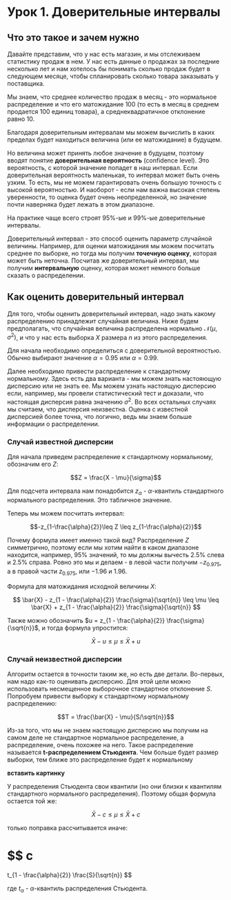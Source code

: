 # Урок 1. Доверительные интервалы

## Что это такое и зачем нужно

Давайте представим, что у нас есть магазин, и мы отслеживаем статистику продаж в нем. У нас есть данные о продажах за последние несколько лет и нам хотелось бы понимать сколько продаж будет в следующем месяце, чтобы спланировать сколько товара заказывать у поставщика.

Мы знаем, что среднее количество продаж в месяц - это нормальное распределение и что его матожидание 100 (то есть в месяц в среднем продается 100 единиц товара), а среднеквадратичное отклонение равно 10.

Благодаря доверительным интервалам мы можем вычислить в каких пределах будет находиться величина (или ее матожидание) в будущем.

Но величина может принять любое значение в будущем, поэтому вводят понятие **доверительная вероятность** (confidence level). Это вероятность, с которой значение попадет в наш интервал. Если доверительная вероятность маленькая, то интервал может быть очень узким. То есть, мы не можем гарантировать очень большую точность с высокой вероятностью. И наоборот - если нам важна высокая степень уверенности, то оценка будет очень неопределенной, но значение почти наверняка будет лежать в этом диапазоне.

На практике чаще всего строят 95%-ые и 99%-ые доверительные интервалы.

Доверительный интервал - это способ оценить параметр случайной величины. Например, для оценки матожидания мы можем посчитать среднее по выборке, но тогда мы получим **точечную оценку**, которая может быть неточна. Посчитав же доверительный интервал, мы получим **интервальную** оценку, которая может немного больше сказать о распределении.

## Как оценить доверительный интервал

Для того, чтобы оценить доверительный интервал, надо знать какому распределению принадлежит случайная величина. Ниже будем предполагать, что случайная величина распределена нормально $\mathcal{N}(\mu, \sigma^2)$, и что у нас есть выборка $X$ размера $n$ из этого распределения.

Для начала необходимо определиться с доверительной вероятностью. Обычно выбирают значение $\alpha=0.95$ или $\alpha=0.99$.

Далее необходимо привести распределение к стандартному нормальному. Здесь есть два варианта - мы можем знать настояющую дисперсию или не знать ее. Мы можем узнать настоящую дисперсию если, например, мы провели статистический тест и доказали, что настоящая дисперсия равна значению $\sigma^2$. Во всех остальных случаях мы считаем, что дисперсия неизвестна. Оценка с известной дисперсией более точна, что логично, ведь мы знаем больше информации о распределении.

### Случай известной дисперсии

Для начала приведем распределение к стандартному нормальному, обозначим его $Z$:

$$Z = \frac{X - \mu}{\sigma}$$

Для подсчета интервала нам понадобится $z_\alpha$ - $\alpha$-квантиль стандартного нормального распределения. Это табличное значение.

Теперь мы можем посчитать интервал:

$$-z_{1-\frac{\alpha}{2}}\leq Z \leq z_{1-\frac{\alpha}{2}}$$

Почему формула имеет именно такой вид? Распределение $Z$ симметрично, поэтому если мы хотим найти в каком диапазоне находится, например, 95% значений, то мы должны вычесть 2.5% слева и 2.5% справа. Ровно это мы и делаем - в левой части получим $-z_{0.975}$, а в правой части $z_{0.975}$, или $-1.96$ и $1.96$.

Формула для матожидания исходной величины $X$:

$$
\bar{X} - z_{1 - \frac{\alpha}{2}} \frac{\sigma}{\sqrt{n}}
\leq
\mu
\leq
\bar{X} + z_{1 - \frac{\alpha}{2}} \frac{\sigma}{\sqrt{n}}
$$

Также можно обозначить $u = z_{1 - \frac{\alpha}{2}} \frac{\sigma}{\sqrt{n}}$, и тогда формула упростится:

$$
\bar{X} - u
\leq
\mu
\leq
\bar{X} + u
$$

### Случай неизвестной дисперсии

Алгоритм остается в точности таким же, но есть две детали. Во-первых, нам надо как-то оценивать дисперсию. Для этой цели можно использовать несмещенное выборочное стандартное отклонение $S$. Попробуем привести выборку к стандартному нормальному распределению:

$$T = \frac{\bar{X} - \mu}{S/\sqrt{n}}$$

Из-за того, что мы не знаем настоящую дисперсию мы получим на самом деле не стандартное нормальное распределение, а распределение, очень похожее на него. Такое распределение называется **t-распределением Стьюдента**. Чем больше будет размер выборки, тем ближе это распределение будет к нормальному

**вставить картинку**

У распределения Стьюдента свои квантили (но они близки к квантилям стандартного нормального распределения). Поэтому общая формула остается той же:

$$
\bar{X} - c
\leq
\mu
\leq
\bar{X} + c
$$

только поправка рассчитывается иначе:

$$
c
=
t_{1 - \frac{\alpha}{2}} \frac{S}{\sqrt{n}}
$$

где $t_\alpha$ - $\alpha$-квантиль распределения Стьюдента.
